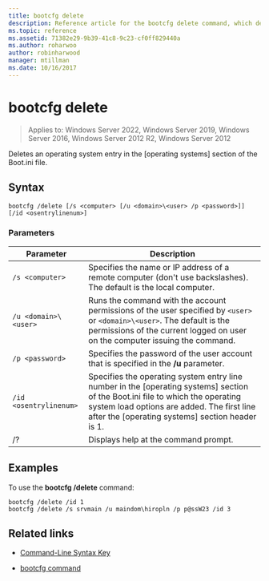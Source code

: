 ```yaml
---
title: bootcfg delete
description: Reference article for the bootcfg delete command, which deletes an operating system entry in the operating systems section of the Boot.ini file.
ms.topic: reference
ms.assetid: 71382e29-9b39-41c8-9c23-cf0ff829440a
ms.author: roharwoo
author: robinharwood
manager: mtillman
ms.date: 10/16/2017
---
```

# bootcfg delete

>Applies to: Windows Server 2022, Windows Server 2019, Windows Server 2016, Windows Server 2012 R2, Windows Server 2012

Deletes an operating system entry in the [operating systems] section of the Boot.ini file.

## Syntax

```
bootcfg /delete [/s <computer> [/u <domain>\<user> /p <password>]] [/id <osentrylinenum>]
```

### Parameters

| Parameter | Description |
| --------- | ----------- |
| `/s <computer>` | Specifies the name or IP address of a remote computer (don't use backslashes). The default is the local computer. |
| `/u <domain>\<user>`  | Runs the command with the account permissions of the user specified by `<user>` or `<domain>\<user>`. The default is the permissions of the current logged on user on the computer issuing the command. |
| `/p <password>` | Specifies the password of the user account that is specified in the **/u** parameter. |
| `/id <osentrylinenum>` | Specifies the operating system entry line number in the [operating systems] section of the Boot.ini file to which the operating system load options are added. The first line after the [operating systems] section header is 1. |
| /? | Displays help at the command prompt. |

## Examples

To use the **bootcfg /delete** command:

```
bootcfg /delete /id 1
bootcfg /delete /s srvmain /u maindom\hiropln /p p@ssW23 /id 3
```

## Related links

- [Command-Line Syntax Key](command-line-syntax-key.md)

- [bootcfg command](bootcfg.md)
